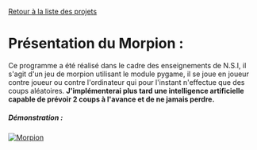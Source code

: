 [Retour à la liste des projets](../../../projets/blob/main/README.md)

# Présentation du Morpion :

Ce programme a été réalisé dans le cadre des enseignements de N.S.I, il s'agit d'un jeu de morpion utilisant le module pygame, il se joue en joueur contre joueur ou contre l'ordinateur qui pour l'instant n'effectue que des coups aléatoires.
__J'implémenterai plus tard une intelligence artificielle capable de prévoir 2 coups à l'avance et de ne jamais perdre.__

##### Démonstration :

[![Morpion](https://yt-embed.herokuapp.com/embed?v=p8xeZsrKp_I)](https://www.youtube.com/embed/p8xeZsrKp_I "Morpion")
